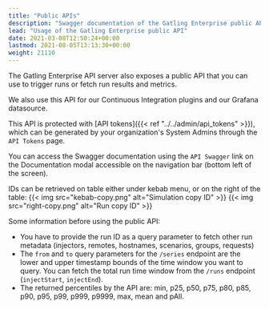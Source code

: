 ```yaml
---
title: "Public APIs"
description: "Swagger documentation of the Gatling Enterprise public API."
lead: "Usage of the Gatling Enterprise public API"
date: 2021-03-08T12:50:24+00:00
lastmod: 2021-08-05T13:13:30+00:00
weight: 21110
---
```


The Gatling Enterprise API server also exposes a public API that you can use to trigger runs or fetch run results and metrics.

We also use this API for our Continuous Integration plugins and our Grafana datasource.

This API is protected with [API tokens]({{< ref "../../admin/api_tokens" >}}), which can be generated by your organization's System Admins through the `API Tokens` page.

You can access the Swagger documentation using the `API Swagger` link on the Documentation modal accessible on the navigation bar (bottom left of the screen).

IDs can be retrieved on table either under kebab menu, or on the right of the table:
{{< img src="kebab-copy.png" alt="Simulation copy ID" >}}
{{< img src="right-copy.png" alt="Run copy ID" >}}

Some information before using the public API:

- You have to provide the run ID as a query parameter to fetch other run metadata (injectors, remotes, hostnames, scenarios, groups, requests)
- The `from` and `to` query parameters for the `/series` endpoint are the lower and upper timestamp bounds of the time window you want to query. You can fetch the total run time window from the `/runs` endpoint (`injectStart`, `injectEnd`).
- The returned percentiles by the API are: min, p25, p50, p75, p80, p85, p90, p95, p99, p999, p9999, max, mean and pAll.
